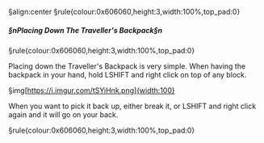 §align:center
§rule{colour:0x606060,height:3,width:100%,top_pad:0}

##### §nPlacing Down The Traveller's Backpack§n

§rule{colour:0x606060,height:3,width:100%,top_pad:0}

Placing down the Traveller's Backpack is very simple. When having the backpack in your hand, hold LSHIFT and right click on top of any block.

§img[https://i.imgur.com/tSYiHnk.png]{width:100}

When you want to pick it back up, either break it, or LSHIFT and right click again and it will go on your back.

§rule{colour:0x606060,height:3,width:100%,top_pad:0}